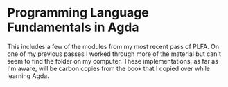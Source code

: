 # Programming Language Fundamentals in Agda

This includes a few of the modules from my most recent pass of PLFA. On one of my previous passes I worked through more of the material but can't seem to find the folder on my computer. These implementations, as far as I'm aware, will be carbon copies from the book that I copied over while learning Agda.
